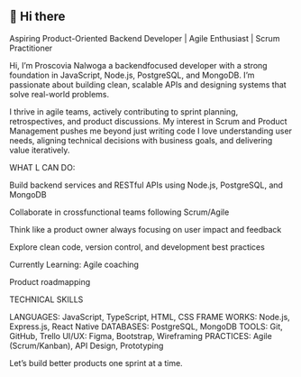 ## 👋 Hi there
Aspiring Product-Oriented Backend Developer | Agile Enthusiast | Scrum Practitioner

Hi, I’m Proscovia Nalwoga  a backendfocused developer with a strong foundation in JavaScript, Node.js, PostgreSQL, and MongoDB. I’m passionate about building clean, scalable APIs and designing systems that solve real-world problems.

I thrive in agile teams, actively contributing to sprint planning, retrospectives, and product discussions. My interest in Scrum and Product Management pushes me beyond just writing code  I love understanding user needs, aligning technical decisions with business goals, and delivering value iteratively.

 WHAT L CAN DO:

Build backend services and RESTful APIs using Node.js, PostgreSQL, and MongoDB

Collaborate in crossfunctional teams following Scrum/Agile

Think like a product owner  always focusing on user impact and feedback

Explore clean code, version control, and development best practices

 Currently Learning:
Agile coaching

Product roadmapping

 TECHNICAL SKILLS

LANGUAGES: JavaScript, TypeScript, HTML, CSS
FRAME WORKS: Node.js, Express.js, React Native
DATABASES: PostgreSQL, MongoDB
TOOLS: Git, GitHub,  Trello
UI/UX: Figma, Bootstrap, Wireframing
PRACTICES: Agile (Scrum/Kanban), API Design, Prototyping

 Let’s build better products  one sprint at a time.

